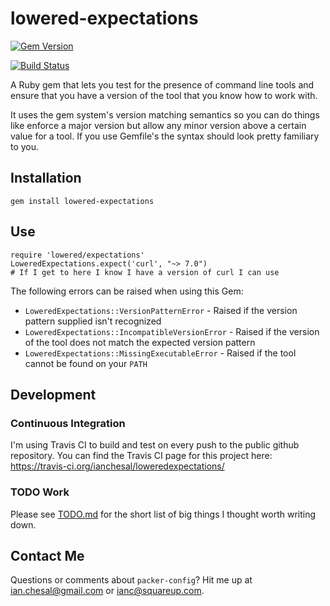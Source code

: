 # lowered-expectations

[![Gem Version](https://badge.fury.io/rb/lowered-expectations.svg)](http://badge.fury.io/rb/lowered-expectations)

[![Build Status](https://travis-ci.org/ianchesal/loweredexpectations.svg?branch=master)](https://travis-ci.org/ianchesal/loweredexpectations)

A Ruby gem that lets you test for the presence of command line tools and ensure
that you have a version of the tool that you know how to work with.

It uses the gem system's version matching semantics so you can do things like
enforce a major version but allow any minor version above a certain value for a
tool. If you use Gemfile's the syntax should look pretty familiary to you.

## Installation

    gem install lowered-expectations

## Use

    require 'lowered/expectations'
    LoweredExpectations.expect('curl', "~> 7.0")
    # If I get to here I know I have a version of curl I can use

The following errors can be raised when using this Gem:

* `LoweredExpectations::VersionPatternError` - Raised if the version pattern supplied isn't recognized
* `LoweredExpectations::IncompatibleVersionError` - Raised if the version of the tool does not match the expected version pattern
* `LoweredExpectations::MissingExecutableError` - Raised if the tool cannot be found on your `PATH`

## Development

### Continuous Integration

I'm using Travis CI to build and test on every push to the public github repository. You can find the Travis CI page for this project here: https://travis-ci.org/ianchesal/loweredexpectations/

### TODO Work

Please see [TODO.md](TODO.md) for the short list of big things I thought worth writing down.

## Contact Me

Questions or comments about `packer-config`? Hit me up at ian.chesal@gmail.com or ianc@squareup.com.
